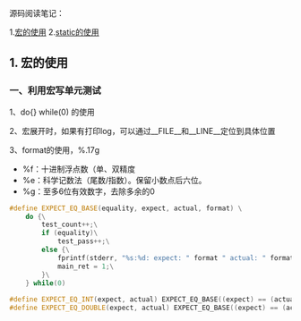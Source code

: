 源码阅读笔记：

1.[宏的使用](#1-宏的使用)
2.[static的使用](#static的使用)



## 1. 宏的使用
### 一、利用宏写单元测试
1、do{} while(0) 的使用

2、宏展开时，如果有打印log，可以通过__FILE__和__LINE__定位到具体位置

3、format的使用，%.17g

* %f：十进制浮点数（单、双精度
* %e：科学记数法（尾数/指数）。保留小数点后六位。
* %g：至多6位有效数字，去除多余的0

```c++
#define EXPECT_EQ_BASE(equality, expect, actual, format) \
    do {\
        test_count++;\
        if (equality)\
            test_pass++;\
        else {\
            fprintf(stderr, "%s:%d: expect: " format " actual: " format "\n", __FILE__, __LINE__, expect, actual);\
            main_ret = 1;\
        }\
    } while(0)
 
#define EXPECT_EQ_INT(expect, actual) EXPECT_EQ_BASE((expect) == (actual), expect, actual, "%d")
#define EXPECT_EQ_DOUBLE(expect, actual) EXPECT_EQ_BASE((expect) == (actual), expect, actual, "%.17g")
```
